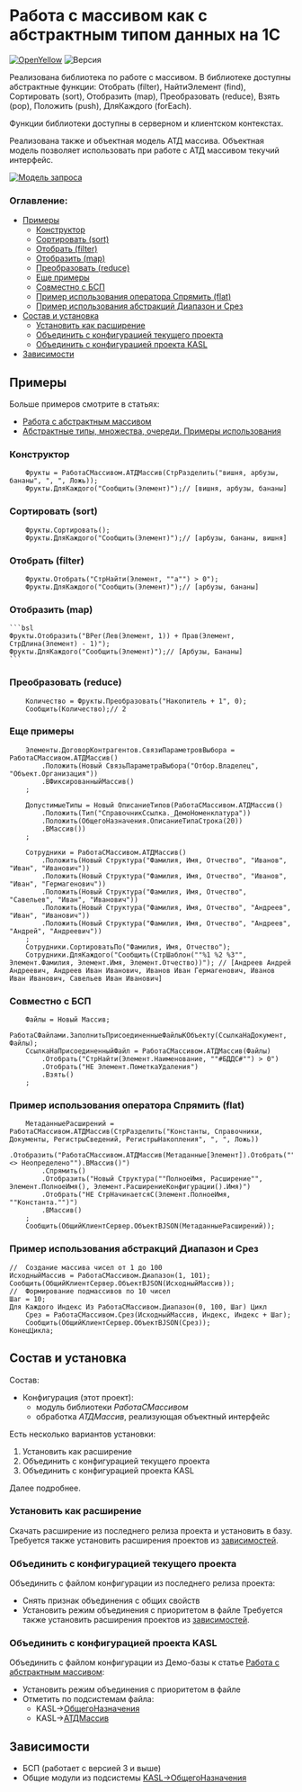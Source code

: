 # Работа с массивом как с абстрактным типом данных на 1С

[![OpenYellow](https://img.shields.io/endpoint?url=https://openyellow.neocities.org/badges/1/382631462.json)](https://openyellow.notion.site/openyellow/24727888daa641af95514b46bee4d6f2?p=7004aa8e80a5459f9c5f779c06c27ccb&amp;pm=s) ![Версия](https://img.shields.io/badge/Версия_1С-8.3.24-yellow)

Реализована библиотека по работе с массивом. В библиотеке доступны абстрактные функции: Отобрать (filter), НайтиЭлемент (find), Сортировать (sort), Отобразить (map), Преобразовать (reduce), Взять (pop), Положить (push), ДляКаждого (forEach).

Функции библиотеки доступны в серверном и клиентском контекстах.

Реализована также и объектная модель АТД массива. Объектная модель позволяет использовать при работе с АТД массивом текучий интерфейс.

[![Модель запроса](https://infostart.ru/bitrix/templates/sandbox_empty/assets/tpl/abo/img/logo.svg)](infostart.ru/1c/articles/1473034/)
### Оглавление:
- [Примеры](#примеры)
	- [Конструктор](#конструктор)
	- [Сортировать (sort)](#сортировать-sort)
	- [Отобрать (filter)](#отобрать-filter)
	- [Отобразить (map)](#отобразить-map)
	- [Преобразовать (reduce)](#преобразовать-reduce)
	- [Еще примеры](#еще-примеры)
	- [Совместно с БСП](#совместно-с-бсп)
	- [Пример использования оператора Спрямить (flat)](#пример-использования-оператора-спрямить-flat)
	- [Пример использования абстракций Диапазон и Срез](#пример-использования-абстракций-диапазон-и-срез)
- [Состав и установка](#состав-и-установка)
	- [Установить как расширение](#установить-как-расширение)
	- [Объединить с конфигурацией текущего проекта](#объединить-с-конфигурацией-текущего-проекта)
	- [Объединить с конфигурацией проекта KASL](#объединить-с-конфигурацией-проекта-kasl)
- [Зависимости](#зависимости)

## Примеры

Больше примеров смотрите в статьях:
- [Работа с абстрактным массивом](https://infostart.ru/1c/articles/1473034/)
- [Абстрактные типы, множества, очереди. Примеры использования](https://infostart.ru/1c/2093459/)

### Конструктор

```bsl
	Фрукты = РаботаСМассивом.АТДМассив(СтрРазделить("вишня, арбузы, бананы", ", ", Ложь));
	Фрукты.ДляКаждого("Сообщить(Элемент)");// [вишня, арбузы, бананы]
```
### Сортировать (sort)

```bsl
	Фрукты.Сортировать();
	Фрукты.ДляКаждого("Сообщить(Элемент)");// [арбузы, бананы, вишня]
```
### Отобрать (filter)

```bsl
	Фрукты.Отобрать("СтрНайти(Элемент, ""а"") > 0");
	Фрукты.ДляКаждого("Сообщить(Элемент)");// [арбузы, бананы]
```
### Отобразить (map)

	```bsl
	Фрукты.Отобразить("ВРег(Лев(Элемент, 1)) + Прав(Элемент, СтрДлина(Элемент) - 1)");
	Фрукты.ДляКаждого("Сообщить(Элемент)");// [Арбузы, Бананы]
	```
### Преобразовать (reduce)

```bsl
	Количество = Фрукты.Преобразовать("Накопитель + 1", 0);
	Сообщить(Количество);// 2
```
### Еще примеры

```bsl
	Элементы.ДоговорКонтрагентов.СвязиПараметровВыбора = РаботаСМассивом.АТДМассив()
		.Положить(Новый СвязьПараметраВыбора("Отбор.Владелец", "Объект.Организация"))
		.ВФиксированныйМассив()
	;

	ДопустимыеТипы = Новый ОписаниеТипов(РаботаСМассивом.АТДМассив()
		.Положить(Тип("СправочникСсылка._ДемоНоменклатура"))
		.Положить(ОбщегоНазначения.ОписаниеТипаСтрока(20))
		.ВМассив())
	;

	Сотрудники = РаботаСМассивом.АТДМассив()
		.Положить(Новый Структура("Фамилия, Имя, Отчество", "Иванов", "Иван", "Иванович"))
		.Положить(Новый Структура("Фамилия, Имя, Отчество", "Иванов", "Иван", "Гермагенович"))
		.Положить(Новый Структура("Фамилия, Имя, Отчество", "Савельев", "Иван", "Иванович"))
		.Положить(Новый Структура("Фамилия, Имя, Отчество", "Андреев", "Иван", "Иванович"))
		.Положить(Новый Структура("Фамилия, Имя, Отчество", "Андреев", "Андрей", "Андреевич"))
	;
	Сотрудники.СортироватьПо("Фамилия, Имя, Отчество");
	Сотрудники.ДляКаждого("Сообщить(СтрШаблон(""%1 %2 %3"", Элемент.Фамилия, Элемент.Имя, Элемент.Отчество))"); // [Андреев Андрей Андреевич, Андреев Иван Иванович, Иванов Иван Гермагенович, Иванов Иван Иванович, Савельев Иван Иванович]
```
### Совместно с БСП

```bsl
	Файлы = Новый Массив;
	РаботаСФайлами.ЗаполнитьПрисоединенныеФайлыКОбъекту(СсылкаНаДокумент, Файлы);
	СсылкаНаПрисоединенныйФайл = РаботаСМассивом.АТДМассив(Файлы)
		.Отобрать("СтрНайти(Элемент.Наименование, ""#БДДС#"") > 0")
		.Отобрать("НЕ Элемент.ПометкаУдаления")
		.Взять()
	;
```
### Пример использования оператора Спрямить (flat)

```bsl
	МетаданныеРасширений = РаботаСМассивом.АТДМассив(СтрРазделить("Константы, Справочники, Документы, РегистрыСведений, РегистрыНакопления", ", ", Ложь))
		.Отобразить("РаботаСМассивом.АТДМассив(Метаданные[Элемент]).Отобрать(""Элемент.РасширениеКонфигурации() <> Неопределено"").ВМассив()")
		.Спрямить()
		.Отобразить("Новый Структура(""ПолноеИмя, Расширение"", Элемент.ПолноеИмя(), Элемент.РасширениеКонфигурации().Имя)")
		.Отобрать("НЕ СтрНачинаетсяС(Элемент.ПолноеИмя, ""Константа."")")
		.ВМассив()
	;
	Сообщить(ОбщийКлиентСервер.ОбъектВJSON(МетаданныеРасширений));
```
### Пример использования абстракций Диапазон и Срез

```bsl
//  Создание массива чисел от 1 до 100
ИсходныйМассив = РаботаСМассивом.Диапазон(1, 101);
Сообщить(ОбщийКлиентСервер.ОбъектВJSON(ИсходныйМассив));
//  Формирование подмассивов по 10 чисел
Шаг = 10;
Для Каждого Индекс Из РаботаСМассивом.Диапазон(0, 100, Шаг) Цикл
    Срез = РаботаСМассивом.Срез(ИсходныйМассив, Индекс, Индекс + Шаг);
    Сообщить(ОбщийКлиентСервер.ОбъектВJSON(Срез));
КонецЦикла;
```
## Состав и установка

Состав:
- Конфигурация (этот проект):
	- модуль библиотеки *РаботаСМассивом*
	- обработка *АТДМассив*, реализующая объектный интерфейс

Есть несколько вариантов установки:
1. Установить как расширение
2. Объединить с конфигурацией текущего проекта
3. Объединить с конфигурацией проекта KASL

Далее подробнее.
### Установить как расширение

Скачать расширение из последнего релиза проекта и установить в базу.
Требуется также установить расширения проектов из [зависимостей](#зависимости).
### Объединить с конфигурацией текущего проекта

Объединить с файлом конфигурации из последнего релиза проекта:
- Снять признак объединения с общих свойств
- Установить режим объединения с приоритетом в файле
Требуется также установить расширения проектов из [зависимостей](#зависимости).
### Объединить с конфигурацией проекта KASL

Объединить с файлом конфигурации из Демо-базы к статье [Работа с абстрактным массивом](https://infostart.ru/1c/articles/1473034/):
- Установить режим объединения с приоритетом в файле
- Отметить по подсистемам файла:
	- KASL->[ОбщегоНазначения](https://github.com/KalyakinAG/common)
	- KASL->[АТДМассив](https://github.com/KalyakinAG/adt-array)
## Зависимости

- БСП (работает с версией 3 и выше)
- Общие модули из подсистемы [KASL->ОбщегоНазначения](https://github.com/KalyakinAG/common)
